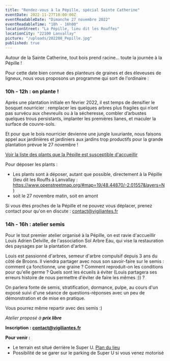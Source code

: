 ```yaml
---
title: "Rendez-vous à la Pépille, spécial Sainte Catherine"
eventDate: 2022-11-27T10:00:00Z
eventReadableDate: "Dimanche 27 novembre 2022"
eventReadableTime: "10h - 16h00"
locationStreet: "La Pépille, lieu dit les Rouffes"
locationCity: "22100 Lanvallay"
picture: "/uploads/202208_Pepille.jpg"
published: true
---
```


Autour de la Sainte Catherine, tout bois prend racine... toute la journée à la Pépille !

Pour cette date bien connue des planteurs de graines et des éleveuses de ligneux, nous vous proposons un programme qui sort de l'ordinaire :

### 10h - 12h : on plante !

Après une plantation initiale en février 2022,  il est temps de densifier le bosquet nourricier : remplacer les quelques arbres plus fragiles qui n’ont pas survécu aux chevreuils ou à la sécheresse, combler d’arbustes quelques trous persistants, implanter les premières lianes, et maculer la surface de couvre-sols.

Et pour que le bois nourricier devienne une jungle luxuriante, nous faisons appel aux jardinières et jardiniers aux jardins trop productifs pour la grande plantation prévue le 27 novembre !

[Voir la liste des plants que la Pépille est susceptible d'accueillir](https://docs.google.com/spreadsheets/d/1jEDfN0hx-UhAMA6vP30RQIDK97V0jxrwcvR06s8fslw/edit#gid=2145220912)

Pour déposer les plants :
- Les plants sont à déposer, autant que possible, directement à la Pépille (lieu dit les Rouffs à Lanvallay : https://www.openstreetmap.org/#map=19/48.44870/-2.01557&layers=N)
- soit le 27 novembre matin, soit en amont

Si vous êtes proches de la Pépille et ne pouvez vous déplacer, prenez contact pour qu'on en discute : contact@vigiliantes.fr

### 14h - 16h : atelier semis

Pour le tout premier atelier organisé à la Pépille, on est ravie d'accueillir Louis Adrien Delville, de l'association Sol Arbre Eau, qui vise la restauration des paysages par la plantation d'arbre.

Louis est passionné d'arbres, semeur d'arbre compulsif depuis 3 ans du côté de Broons. Il viendra partager avec nous son savoir-faire sur le semis : comment ça fonctionne, une graine ? Comment reproduit-on les conditions pour qu'elle germe ? Quels sont les écueils à éviter (Louis partagera ses erreurs histoire de nous permettre d'éviter de faire les mêmes :)) ?

On parlera fonte de semis, stratification, dormance, pulpe, au cours d'un exposé suivi d'une séance de questions-réponses avec un peu de démonstration et de mise en pratique.

Vous pourrez même repartir avec des semis :)

*Atelier proposé à **prix libre***

**Inscription : [contact@vigiliantes.fr](mailto:contact@vigiliantes.fr)**

<!--more-->

**Pour venir :**

- Le terrain est situé derrière le Super U. [Plan du lieu](https://www.openstreetmap.org/#map=17/48.44885/-2.01522&layers=N)
- Possibilité de se garer sur le parking de Super U si vous venez motorisé
<!--more-->

